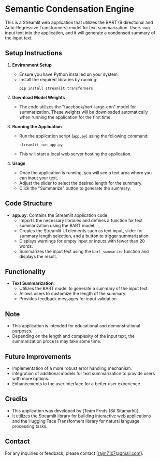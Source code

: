 # Semantic Condensation Engine

This is a Streamlit web application that utilizes the BART (Bidirectional and Auto-Regressive Transformers) model for text summarization. Users can input text into the application, and it will generate a condensed summary of the input text.

## Setup Instructions

1. **Environment Setup**
   - Ensure you have Python installed on your system.
   - Install the required libraries by running:
     ```
     pip install streamlit transformers
     ```

2. **Download Model Weights**
   - The code utilizes the "facebook/bart-large-cnn" model for summarization. These weights will be downloaded automatically when running the application for the first time.

3. **Running the Application**
   - Run the application script (`app.py`) using the following command:
     ```
     streamlit run app.py
     ```
   - This will start a local web server hosting the application.

4. **Usage**
   - Once the application is running, you will see a text area where you can input your text.
   - Adjust the slider to select the desired length for the summary.
   - Click the "Summarize" button to generate the summary.

## Code Structure

- **app.py**: Contains the Streamlit application code.
  - Imports the necessary libraries and defines a function for text summarization using the BART model.
  - Creates the Streamlit UI elements such as text input, slider for summary length selection, and a button to trigger summarization.
  - Displays warnings for empty input or inputs with fewer than 20 words.
  - Summarizes the input text using the `bart_summarize` function and displays the result.

## Functionality

- **Text Summarization**:
  - Utilizes the BART model to generate a summary of the input text.
  - Allows users to customize the length of the summary.
  - Provides feedback messages for input validation.

## Note

- This application is intended for educational and demonstrational purposes.
- Depending on the length and complexity of the input text, the summarization process may take some time.

## Future Improvements

- Implementation of a more robust error handling mechanism.
- Integration of additional models for text summarization to provide users with more options.
- Enhancements to the user interface for a better user experience.

## Credits

- This application was developed by [Team Frnds (Sit Sitamarhi)].
- It utilizes the Streamlit library for building interactive web applications and the Hugging Face Transformers library for natural language processing tasks.


## Contact

For any inquiries or feedback, please contact [rajm7107@gmail.com].




